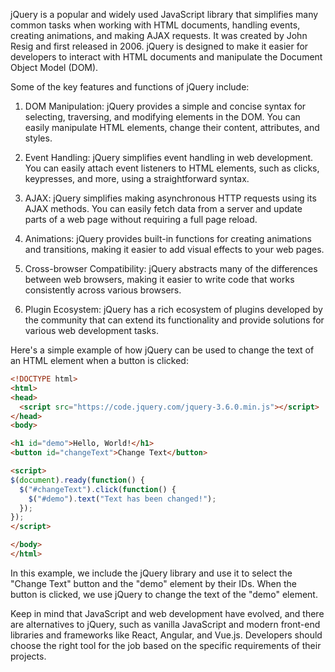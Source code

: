 jQuery is a popular and widely used JavaScript library that simplifies many common tasks when working with HTML documents, handling events, creating animations, and making AJAX requests. It was created by John Resig and first released in 2006. jQuery is designed to make it easier for developers to interact with HTML documents and manipulate the Document Object Model (DOM).

Some of the key features and functions of jQuery include:

1. DOM Manipulation: jQuery provides a simple and concise syntax for selecting, traversing, and modifying elements in the DOM. You can easily manipulate HTML elements, change their content, attributes, and styles.

2. Event Handling: jQuery simplifies event handling in web development. You can easily attach event listeners to HTML elements, such as clicks, keypresses, and more, using a straightforward syntax.

3. AJAX: jQuery simplifies making asynchronous HTTP requests using its AJAX methods. You can easily fetch data from a server and update parts of a web page without requiring a full page reload.

4. Animations: jQuery provides built-in functions for creating animations and transitions, making it easier to add visual effects to your web pages.

5. Cross-browser Compatibility: jQuery abstracts many of the differences between web browsers, making it easier to write code that works consistently across various browsers.

6. Plugin Ecosystem: jQuery has a rich ecosystem of plugins developed by the community that can extend its functionality and provide solutions for various web development tasks.

Here's a simple example of how jQuery can be used to change the text of an HTML element when a button is clicked:

```html
<!DOCTYPE html>
<html>
<head>
  <script src="https://code.jquery.com/jquery-3.6.0.min.js"></script>
</head>
<body>

<h1 id="demo">Hello, World!</h1>
<button id="changeText">Change Text</button>

<script>
$(document).ready(function() {
  $("#changeText").click(function() {
    $("#demo").text("Text has been changed!");
  });
});
</script>

</body>
</html>
```

In this example, we include the jQuery library and use it to select the "Change Text" button and the "demo" element by their IDs. When the button is clicked, we use jQuery to change the text of the "demo" element.

Keep in mind that JavaScript and web development have evolved, and there are alternatives to jQuery, such as vanilla JavaScript and modern front-end libraries and frameworks like React, Angular, and Vue.js. Developers should choose the right tool for the job based on the specific requirements of their projects.
